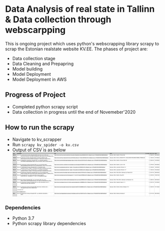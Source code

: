 # Data Analysis of real state in Tallinn & Data collection through webscarpping

This is ongoing project which uses python's webscrapping library scrapy to scrap the Estonian realstate website KV.EE. The phases of project are:

* Data collection stage
* Data Cleaning and Prepapring 
* Model building
* Model Deployment
* Model Deployment in AWS

## Progress of Project

* Completed python scrapy script
* Data collection in progress until the end of Novemeber'2020

## How to run the scrapy
* Navigate to kv_scrapper
* Run  `scrapy kv_spider -o kv.csv`
* Output of CSV is as below
 ![](output_csv.png)

### Dependencies

* Python 3.7
* Python scrapy library dependencies
